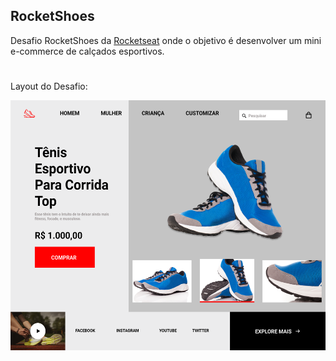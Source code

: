 ## RocketShoes

Desafio RocketShoes da  <a href="https://www.rocketseat.com.br/">Rocketseat</a> onde o objetivo é desenvolver um mini e-commerce de calçados esportivos.

#
#
#
Layout do Desafio:

<img widht="600" height="400" src="img/RocketShoes.png">    
